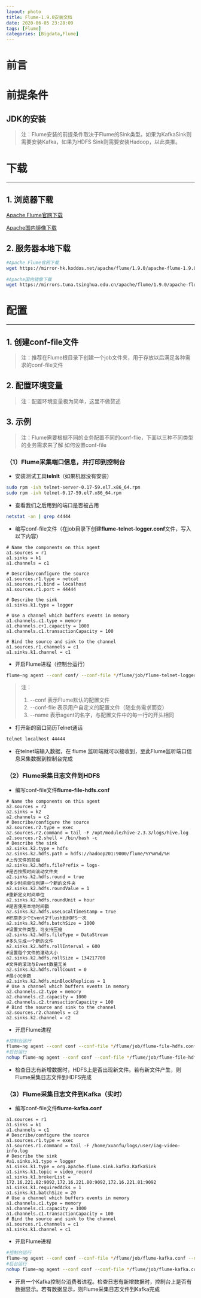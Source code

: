 ```yaml
---
layout: photo
title: Flume-1.9.0安装文档
date: 2020-06-05 23:28:09
tags: [Flume]
categories: [Bigdata,Flume]
---
```

# 前言

<!-- more -->

# 前提条件

## JDK的安装

> 注：Flume安装的前提条件取决于Flume的Sink类型。如果为KafkaSink则需要安装Kafka，如果为HDFS Sink则需要安装Hadoop，以此类推。

# 下载

---

## 1. 浏览器下载

[Apache Flume官网下载](https://mirror-hk.koddos.net/apache/flume/1.9.0/apache-flume-1.9.0-bin.tar.gz)

[Apache国内镜像下载](https://mirrors.tuna.tsinghua.edu.cn/apache/flume/1.9.0/apache-flume-1.9.0-bin.tar.gz)

## 2. 服务器本地下载

```bash
#Apache Flume官网下载
wget https://mirror-hk.koddos.net/apache/flume/1.9.0/apache-flume-1.9.0-bin.tar.gz
	
#Apache国内镜像下载
wget https://mirrors.tuna.tsinghua.edu.cn/apache/flume/1.9.0/apache-flume-1.9.0-bin.tar.gz
```

# 配置

---

## 1. 创建conf-file文件

> 注：推荐在Flume根目录下创建一个job文件夹，用于存放以后满足各种需求的conf-file文件

## 2. 配置环境变量

> 注：配置环境变量极为简单，这里不做赘述

## 3. 示例

> 注：Flume需要根据不同的业务配置不同的conf-flie，下面以三种不同类型的业务需求来了解 如何设置conf-file

### （1）Flume采集端口信息，并打印到控制台

- 安装测试工具**telnlt**（如果机器没有安装）

```bash
sudo rpm -ivh telnet-server-0.17-59.el7.x86_64.rpm 
sudo rpm -ivh telnet-0.17-59.el7.x86_64.rpm
```

- 查看我们之后用到的端口是否被占用

```bash
netstat -an | grep 44444
```

- 编写conf-file文件（在job目录下创建**flume-telnet-logger.conf**文件，写入以下内容）

```properties	
# Name the components on this agent
a1.sources = r1
a1.sinks = k1
a1.channels = c1

# Describe/configure the source
a1.sources.r1.type = netcat
a1.sources.r1.bind = localhost
a1.sources.r1.port = 44444

# Describe the sink
a1.sinks.k1.type = logger

# Use a channel which buffers events in memory
a1.channels.c1.type = memory
a1.channels.c+1.capacity = 1000
a1.channels.c1.transactionCapacity = 100

# Bind the source and sink to the channel
a1.sources.r1.channels = c1
a1.sinks.k1.channel = c1
```

- 开启Flume进程（控制台运行）

```bash
flume-ng agent --conf conf/ --conf-file */flume/job/flume-telnet-logger.conf --name a1 -Dflume.root.logger==INFO,console
```

> 注：
>  	1. --conf			表示Flume默认的配置文件
>  	2. --conf-flie		表示用户自定义的配置文件（随业务需求而变）
>  	3. --name			表示agent的名字，与配置文件中的每一行的开头相同



- 打开新的窗口简历Telnet通话

```bash
telnet localhost 44444
```

- 在telnet端输入数据，在 flume 监听端就可以接收到，至此Flume监听端口信息采集数据到控制台完成

	

### （2）Flume采集日志文件到HDFS

- 编写conf-file文件**flume-file-hdfs.conf**

```properties
# Name the components on this agent
a2.sources = r2
a2.sinks = k2
a2.channels = c2
# Describe/configure the source
a2.sources.r2.type = exec
a2.sources.r2.command = tail -F /opt/module/hive-2.3.3/logs/hive.log
a2.sources.r2.shell = /bin/bash -c
# Describe the sink
a2.sinks.k2.type = hdfs
a2.sinks.k2.hdfs.path = hdfs://hadoop201:9000/flume/%Y%m%d/%H
#上传文件的前缀
a2.sinks.k2.hdfs.filePrefix = logs-
#是否按照时间滚动文件夹
a2.sinks.k2.hdfs.round = true
#多少时间单位创建一个新的文件夹
a2.sinks.k2.hdfs.roundValue = 1
#重新定义时间单位
a2.sinks.k2.hdfs.roundUnit = hour
#是否使用本地时间戳
a2.sinks.k2.hdfs.useLocalTimeStamp = true
#积攒多少个Event才flush到HDFS一次
a2.sinks.k2.hdfs.batchSize = 1000
#设置文件类型，可支持压缩
a2.sinks.k2.hdfs.fileType = DataStream
#多久生成一个新的文件
a2.sinks.k2.hdfs.rollInterval = 600
#设置每个文件的滚动大小
a2.sinks.k2.hdfs.rollSize = 134217700
#文件的滚动与Event数量无关
a2.sinks.k2.hdfs.rollCount = 0
#最小冗余数
a2.sinks.k2.hdfs.minBlockReplicas = 1
# Use a channel which buffers events in memory
a2.channels.c2.type = memory
a2.channels.c2.capacity = 1000
a2.channels.c2.transactionCapacity = 100
# Bind the source and sink to the channel
a2.sources.r2.channels = c2
a2.sinks.k2.channel = c2
```

- 开启Flume进程

```bash
#控制台运行
flume-ng agent --conf conf --conf-file */flume/job/flume-file-hdfs.conf --name a2 -Dflume.root.logger=INFO,console
#后台运行
nohup flume-ng agent --conf conf --conf-file */flume/job/flume-file-hdfs.conf --name a2 1>/dev/null 2>&1 &
```

- 检查日志有新增数据时，HDFS上是否出现新文件。若有新文件产生，则Flume采集日志文件到HDFS完成



### （3）Flume采集日志文件到Kafka（实时）

- 编写conf-file文件**flume-kafka.conf**

```properties
a1.sources = r1
a1.sinks = k1
a1.channels = c1
# Describe/configure the source
a1.sources.r1.type = exec
a1.sources.r1.command = tail -F /home/xuanfu/logs/user/iag-video-info.log
# Describe the sink
#a1.sinks.k1.type = logger
a1.sinks.k1.type = org.apache.flume.sink.kafka.KafkaSink
a1.sinks.k1.topic = video_record
a1.sinks.k1.brokerList = 172.16.221.82:9092,172.16.221.80:9092,172.16.221.81:9092
a1.sinks.k1.requiredAcks = 1
a1.sinks.k1.batchSize = 20
# Use a channel which buffers events in memory
a1.channels.c1.type = memory
a1.channels.c1.capacity = 1000
a1.channels.c1.transactionCapacity = 100
# Bind the source and sink to the channel
a1.sources.r1.channels = c1
a1.sinks.k1.channel = c1
```

- 开启Flume进程

```bash
#控制台运行
flume-ng agent --conf conf --conf-file */flume/job/flume-kafka.conf --name a1 -Dflume.root.logger=INFO,console
#后台运行
nohup flume-ng agent --conf conf --conf-file */flume/job/flume-kafka.conf --name a1 1>/dev/null 2>&1 &
```

- 开启一个Kafka控制台消费者进程。检查日志有新增数据时，控制台上是否有数据显示。若有数据显示，则Flume采集日志文件到Kafka完成